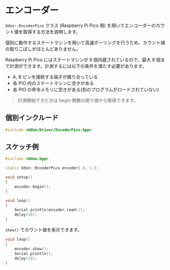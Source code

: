 # エンコーダー

`Udon::EncoderPico` クラス (Raspberry Pi Pico 用) を用いてエンコーダーのカウント値を取得する方法を説明します。

個別に動作するステートマシンを用いて高速ポーリングを行うため、カウント値の取りこぼしがほとんどありません。

Raspberry Pi Pico にはステートマシンが 8 個内蔵されているので、最大 8 個まで計測ができます。計測するには以下の条件を満たす必要があります。

- A, B ピンを接続する端子が隣り合っている
- 各 PIO 内のステートマシンに空きがある
- 各 PIO の命令メモリに空きがある(別のプログラムがロードされていない)

> 計測開始できたかは begin 関数の戻り値から取得できます。

## 個別インクルード

```cpp
#include <Udon/Driver/EncoderPico.hpp>
```

## スケッチ例

```cpp
#include <Udon.hpp>

static Udon::EncoderPico encoder{ 0, 1 };

void setup()
{
    encoder.begin();
}

void loop()
{
    Serial.println(encoder.read());
    delay(10);
}
```

`show()` でカウント値を表示できます。

```cpp
void loop()
{
    encoder.show();
    Serial.println();
    delay(10);
}
```
